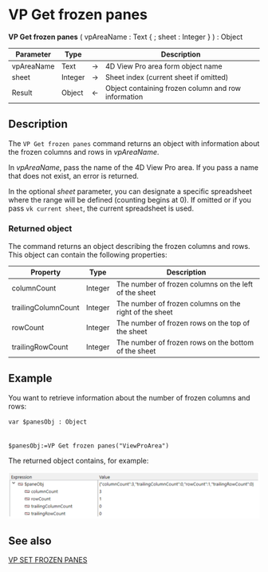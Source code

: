 # VP Get frozen panes


**VP Get frozen panes** ( vpAreaName : Text { ; sheet : Integer } ) : Object



|Parameter|Type| |Description|
|---|---|---|---|
|vpAreaName  |Text|->|4D View Pro area form object name|
|sheet  |Integer|->|Sheet index (current sheet if omitted)|
|Result  |Object|<-|Object containing frozen column and row information|

## Description

The `VP Get frozen panes` command returns an object with information about the frozen columns and rows in *vpAreaName*.

In *vpAreaName*, pass the name of the 4D View Pro area. If you pass a name that does not exist, an error is returned.

In the optional *sheet* parameter, you can designate a specific spreadsheet where the range will be defined (counting begins at 0). If omitted or if you pass `vk current sheet`, the current spreadsheet is used.

### Returned object

The command returns an object describing the frozen columns and rows. This object can contain the following properties:

|Property|  Type|  Description|
|---|---|---|
|columnCount|  Integer|  The number of frozen columns on the left of the sheet|
|trailingColumnCount| Integer|  The number of frozen columns on the right of the sheet|
|rowCount|  Integer|   The number of frozen rows on the top of the sheet|
|trailingRowCount|  Integer|   The number of frozen rows on the bottom of the sheet|

## Example

You want to retrieve information about the number of frozen columns and rows:

```4d
var $panesObj : Object

 
$panesObj:=VP Get frozen panes("ViewProArea")
```

The returned object contains, for example:

![](../images/cmd_vpGetFrozenpanes.PNG)

## See also

[VP SET FROZEN PANES](VP%20SET%20FROZEN%20PANES.md)